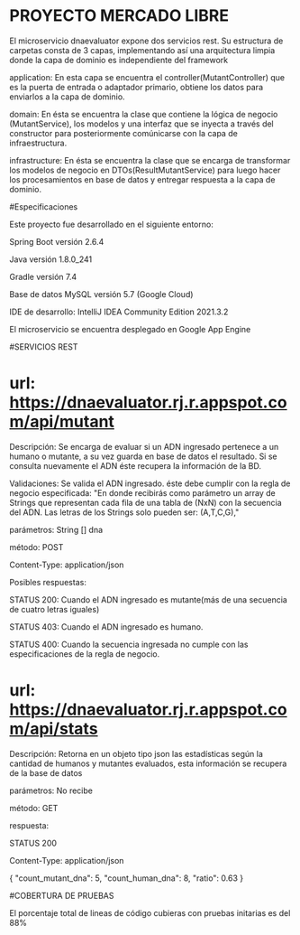 # PROYECTO MERCADO LIBRE

El microservicio dnaevaluator expone dos servicios rest.  Su estructura de carpetas consta de 3 capas, implementando así una arquitectura limpia donde la capa de dominio es independiente del framework

application: En esta capa se encuentra el controller(MutantController) que es la puerta de entrada o adaptador primario, obtiene los datos para enviarlos a la capa de dominio.

domain: En ésta se encuentra la clase que contiene la lógica de negocio (MutantService), los modelos y una interfaz que se inyecta a través del constructor para posteriormente comúnicarse con la capa de infraestructura.

infrastructure: En ésta se encuentra la clase que se encarga de transformar los modelos de negocio en DTOs(ResultMutantService) para luego hacer los procesamientos en base de datos y entregar respuesta a la capa de dominio.

#Especificaciones

Este proyecto fue desarrollado en el siguiente entorno:

Spring Boot versión 2.6.4

Java versión 1.8.0_241

Gradle versión 7.4

Base de datos  MySQL versión 5.7 (Google Cloud)

IDE de desarrollo: IntelliJ IDEA Community Edition 2021.3.2

El microservicio se encuentra desplegado en Google App Engine

#SERVICIOS REST

# url: https://dnaevaluator.rj.r.appspot.com/api/mutant
Descripción: Se encarga de evaluar si un ADN ingresado pertenece a un humano o mutante, a su vez guarda en base de datos el resultado.
Si se consulta nuevamente el ADN éste recupera la información de la BD.

Validaciones: Se valida el ADN ingresado. éste debe  cumplir con la regla de negocio especificada: "En donde recibirás como parámetro un array de Strings que representan cada fila de una tabla
de (NxN) con la secuencia del ADN. Las letras de los Strings solo pueden ser: (A,T,C,G),"

parámetros: String [] dna

método: POST

Content-Type: application/json

Posibles respuestas:

STATUS 200: Cuando el ADN ingresado es mutante(más de una secuencia de cuatro letras iguales)

STATUS 403: Cuando el ADN ingresado es humano.

STATUS 400: Cuando la secuencia ingresada no cumple con las especificaciones de la regla de negocio.


# url: https://dnaevaluator.rj.r.appspot.com/api/stats
Descripción: Retorna en un objeto tipo json las estadísticas según la cantidad de humanos y mutantes evaluados, esta información se recupera de la base de datos

parámetros: No recibe

método: GET

respuesta:

STATUS 200

Content-Type: application/json

{
"count_mutant_dna": 5,
"count_human_dna": 8,
"ratio": 0.63
}

#COBERTURA DE PRUEBAS

El porcentaje total de lineas de código cubieras con pruebas initarias es del 88%














